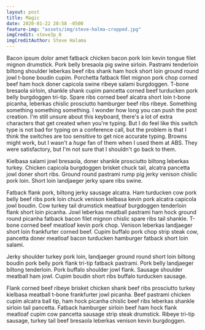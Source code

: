 ```yaml
---
layout: post
title: Magic
date: 2020-01-22 20:58 -0500
feature-img: "assets/img/steve-halma-cropped.jpg"
imgCredit: steve3p_0
imgCreditAuthor: Steve Halama
---
```


Bacon ipsum dolor amet fatback chicken bacon pork loin kevin tongue filet mignon drumstick. Pork belly bresaola pig swine sirloin. Pastrami tenderloin biltong shoulder leberkas beef ribs shank ham hock short loin ground round jowl t-bone boudin cupim. Porchetta fatback filet mignon pork chop corned beef ham hock doner capicola swine ribeye salami burgdoggen. T-bone bresaola sirloin, shankle shank cupim pancetta corned beef turducken pork belly burgdoggen tri-tip. Spare ribs corned beef alcatra short loin t-bone picanha, leberkas chislic prosciutto hamburger beef ribs ribeye. Something something something something. I wonder how long you can push the post creation. I'm still unsure about this keyboard, there's a lot of extra characters that get created when you're typing. But I do feel like this switch type is not bad for typing on a conference call, but the problem is that I think the switches are too sensitive to get nice accurate typing. Browns might work, but I wasn't a *huge* fan of them when I used them at ABS. They were satisfactory, but I'm not sure that I shouldn't go back to them.

Kielbasa salami jowl bresaola, doner shankle prosciutto biltong leberkas turkey. Chicken capicola burgdoggen brisket chuck tail, alcatra pancetta jowl doner short ribs. Ground round pastrami rump pig jerky venison chislic pork loin. Short loin landjaeger jerky spare ribs swine.

Fatback flank pork, biltong jerky sausage alcatra. Ham turducken cow pork belly beef ribs pork loin chuck venison kielbasa kevin pork alcatra capicola jowl boudin. Cow turkey tail drumstick meatloaf burgdoggen tenderloin flank short loin picanha. Jowl leberkas meatball pastrami ham hock ground round picanha fatback bacon filet mignon chislic spare ribs tail shankle. T-bone corned beef meatloaf kevin pork chop. Venison leberkas landjaeger short loin frankfurter corned beef. Cupim buffalo pork chop strip steak cow, pancetta doner meatloaf bacon turducken hamburger fatback short loin salami.

Jerky shoulder turkey pork loin, landjaeger ground round short loin biltong boudin pork belly pork flank tri-tip fatback pastrami. Pork belly landjaeger biltong tenderloin. Pork buffalo shoulder jowl flank. Sausage shoulder meatball ham jowl. Cupim boudin short ribs buffalo turducken sausage.

Flank corned beef ribeye brisket chicken shank beef ribs prosciutto turkey kielbasa meatball t-bone frankfurter jowl picanha. Beef pastrami chicken cupim alcatra ball tip, ham hock picanha chislic beef ribs leberkas shankle sirloin tail pancetta. Fatback hamburger sirloin beef ham hock flank meatloaf cupim cow pancetta sausage strip steak drumstick. Ribeye tri-tip sausage, turkey tail beef bresaola leberkas venison kevin burgdoggen.